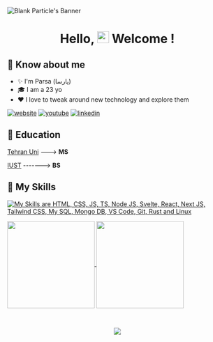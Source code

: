 ![Blank Particle's Banner](https://media.licdn.com/dms/image/v2/D4E16AQHvp7d2wYRUtA/profile-displaybackgroundimage-shrink_350_1400/profile-displaybackgroundimage-shrink_350_1400/0/1712761524948?e=1732752000&v=beta&t=tCWAqq3IhiW0mtZsSxFGvxwydZy5CwYWsY97ee57eME)
<h1 align="center">Hello, <image src="https://em-content.zobj.net/source/microsoft-teams/363/waving-hand_1f44b.png" height="27px"> Welcome !</h1>


## 🤩 Know about me
- ✨ I'm Parsa (پارسا)
- 🎓 I am a 23 yo
- ❤️ I love to tweak around new technology and explore them

[![website](https://img.shields.io/badge/website-000000?style=for-the-badge&logo=About.me&logoColor=white)](https://parsam110.github.io/parsam110/)
[![youtube](https://img.shields.io/badge/YouTube-FF0000?style=for-the-badge&logo=youtube&logoColor=white)](https://youtube.com/@parsam110)
[![linkedin](https://img.shields.io/badge/LinkedIn-0077B5?style=for-the-badge&logo=linkedin&logoColor=white)](https://linkedin.com/in/parsa-momeni-6256151b6/)

## 📕 Education
[Tehran Uni](https://ut.ac.ir/en) ---> **MS**

[IUST](http://www.iust.ac.ir/en) -------> **BS**


## 🚀 My Skills

[![My Skills are HTML, CSS, JS, TS, Node JS, Svelte, React, Next JS, Tailwind CSS, My SQL, Mongo DB, VS Code, Git, Rust and Linux](https://skillicons.dev/icons?i=html,css,js,ts,nodejs,react,nextjs,tailwindcss,mysql,mongodb,vscode,git,cpp,qt,python,androidstudio,flutter,java,kotlin,spring,linux,wordpress,latex)](https://skillicons.dev)

<a href="https://github.com/anuraghazra/convoychat">
  <img height=200 align="center" src="https://github-readme-stats.vercel.app/api/top-langs?username=parsam110&layout=compact&langs_count=10&card_width=320" />
</a>
<a href="https://github.com/parsam110/github-readme-stats">
  <img height=200 align="center" src="https://github-readme-stats.vercel.app/api?username=parsam110&rank_icon=github" />
</a>

&nbsp;

<p align="center">
  <img src="seinfeld-george.gif" />
</p>
